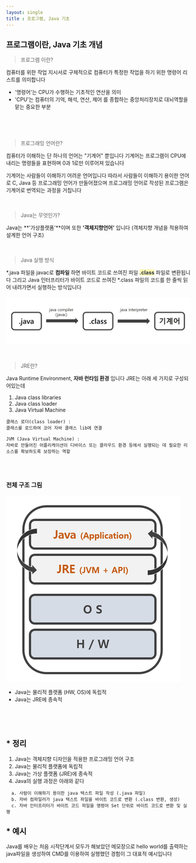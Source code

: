 ```yaml
---
layout: single
title : 프로그램, Java 기초
---
```


## 프로그램이란, Java 기초 개념

> 프로그램 이란?  

컴퓨터를 위한 작업 지시서로 구체적으로 컴퓨터가 특정한 작업을 하기 위한 명령어 리스트를 의미합니다

- '명령어'는 CPU가 수행하는 기초적인 연산을 의미
- 'CPU'는 컴퓨터의 기억, 해석, 연산, 제어 를 종합하는 중앙처리장치로 대뇌역할을 맡는 중요한 부분
<br/>
<br/>
<br/>
  
> 프로그래밍 언어란?

컴퓨터가 이해하는 단 하나의 언어는 "기계어" 뿐입니다
기계어는 프로그램이 CPU에 내리는 명령들을 표현하며 0과 1로만 이루어져 있습니다

기계어는 사람들이 이해하기 어려운 언어입니다
따라서 사람들이 이해하기 용이한 언어로 C, Java 등 프로그래밍 언어가 만들어졌으며
프로그래밍 언어로 작성된 프로그램은 기계어로 번역되는 과정을 거칩니다
<br/>
<br/>
<br/>

> Java는 무엇인가?

Java는 **'가상플랫폼'**이며 또한 **'객체지향언어'** 입니다 (객체지향 개념을 적용하여 설계한 언어 구조)
<br/>
<br/>
<br/>
  
> Java 실행 방식

*.java 파일을 javac로 **컴파일** 하면 바이트 코드로 쓰여진 파일 **<span style='color: #2D3748; background-color:#fff5b1'>.class</span>** 파일로 변환됩니다
그리고 Java 인터프리터가 바이트 코드로 쓰여진 *.class 파일의 코드를 한 줄씩 읽어 내려가면서 실행하는 방식입니다<br/><br/>
![Image Alt 텍스트](/assets/img/1.png)
<br/>
<br/>
<br/>


> JRE란?

Java Runtime Environment, **자바 런타임 환경** 입니다
JRE는 아래 세 가지로 구성되어있는데

1. Java class libraries
2. Java class loader
3. Java Virtual Machine
  
```
클래스 로더(class loader) :
클래스를 로드하여 코어 자바 클래스 lib에 연결
```
```
JVM (Java Virtual Machine) :
자바로 만들어진 어플리케이션이 디바이스 또는 클라우드 환경 등에서 실행되는 데 필요한 리소스를 확보하도록 보장하는 역할
```
<br/><br/>

### 전체 구조 그림
![Image Alt Java 실행 전체 구조](/assets/img/2.png)
- Java는 물리적 플랫폼 (HW, OS)에 독립적
- Java는 JRE에 종속적
<br/>
<br/>
<br/>


## * 정리

1. Java는 객체지향 디자인을 적용한 프로그래밍 언어 구조
2. Java는 물리적 플랫폼에 독립적
3. Java는 가상 플랫폼 (JRE)에 종속적
4. Java의 실행 과정은 아래와 같다

```
  a. 사람이 이해하기 용이한 java 텍스트 파일 작성 (.java 파일)
  b. 자바 컴파일러가 java 텍스트 파일을 바이트 코드로 변환 (.class 변환, 생성) 
  c. 자바 인터프리터가 바이트 코드 파일을 명령어 Set 단위로 바이트 코드로 변환 및 실행
```



## * 예시

Java를 배우는 처음 시작단계서 모두가 해보았던 메모장으로 hello world를 출력하는 java파일을 생성하여
CMD를 이용하여 실행했던 경험이 그 대표적 예시입니다